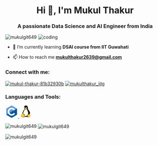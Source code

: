 <h1 align="center">Hi 👋, I'm Mukul Thakur</h1>
<h3 align="center">A passionate Data Science and AI Engineer from India</h3>
<img align="right" alt="coding" width="400" src="https://cdn.dribbble.com/users/1292677/screenshots/6139167/avento.gif">

<p align="left"> <img src="https://komarev.com/ghpvc/?username=mukulgit649&label=Profile%20views&color=0e75b6&style=flat" alt="mukulgit649" /> </p>

- 🌱 I’m currently learning **DSAI course from IIT Guwahati**

- 📫 How to reach me **mukulthakur2639@gmail.com**

<h3 align="left">Connect with me:</h3>
<p align="left">
<a href="https://linkedin.com/in/mukul-thakur-81b32930b" target="blank"><img align="center" src="https://raw.githubusercontent.com/rahuldkjain/github-profile-readme-generator/master/src/images/icons/Social/linked-in-alt.svg" alt="mukul-thakur-81b32930b" height="30" width="40" /></a>
<a href="https://instagram.com/mukulthakur_iitg" target="blank"><img align="center" src="https://raw.githubusercontent.com/rahuldkjain/github-profile-readme-generator/master/src/images/icons/Social/instagram.svg" alt="mukulthakur_iitg" height="30" width="40" /></a>
</p>

<h3 align="left">Languages and Tools:</h3>
<p align="left"> <a href="https://www.cprogramming.com/" target="_blank" rel="noreferrer"> <img src="https://raw.githubusercontent.com/devicons/devicon/master/icons/c/c-original.svg" alt="c" width="40" height="40"/> </a> <a href="https://www.linux.org/" target="_blank" rel="noreferrer"> <img src="https://raw.githubusercontent.com/devicons/devicon/master/icons/linux/linux-original.svg" alt="linux" width="40" height="40"/> </a> </p>

<p><img align="left" src="https://github-readme-stats.vercel.app/api/top-langs?username=mukulgit649&show_icons=true&locale=en&layout=compact" alt="mukulgit649" /></p>

<p>&nbsp;<img align="center" src="https://github-readme-stats.vercel.app/api?username=mukulgit649&show_icons=true&locale=en" alt="mukulgit649" /></p>

<p><img align="center" src="https://github-readme-streak-stats.herokuapp.com/?user=mukulgit649&" alt="mukulgit649" /></p>



<!--
**mukulgit649/mukulgit649** is a ✨ _special_ ✨ repository because its `README.md` (this file) appears on your GitHub profile.

Here are some ideas to get you started:

- 🔭 I’m currently working on ...
- 🌱 I’m currently learning ...
- 👯 I’m looking to collaborate on ...
- 🤔 I’m looking for help with ...
- 💬 Ask me about ...
- 📫 How to reach me: ...
- 😄 Pronouns: ...
- ⚡ Fun fact: ...
-->
